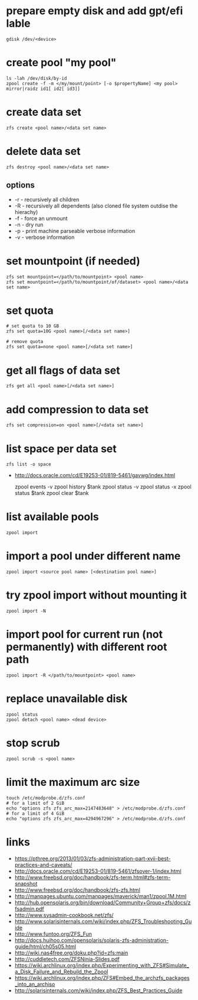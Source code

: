 # prepare empty disk and add gpt/efi lable

    gdisk /dev/<device>

# create pool "my pool"

    ls -lah /dev/disk/by-id
    zpool create -f -m </my/mount/point> [-o $propertyName] <my pool>  mirror|raidz id1[ id2[ id3]]

# create data set

    zfs create <pool name>/<data set name>
 
# delete data set

    zfs destroy <pool name>/<data set name>

## options

* -r    -   recursively all children
* -R    -   recursively all dependents (also cloned file system outdise the hierachy)
* -f    -   force an unmount 
* -n    -   dry run
* -p    -   print machine parseable verbose information
* -v    -   verbose information

# set mountpoint (if needed)

    zfs set mountpoint=</path/to/mountpoint> <pool name>
    zfs set mountpoint=</path/to/mountpoint/of/dataset> <pool name>/<data set name>

# set quota

    # set quota to 10 GB
    zfs set quota=10G <pool name>[/<data set name>]

    # remove quota
    zfs set quota=none <pool name>[/<data set name>]

# get all flags of data set

    zfs get all <pool name>[/<data set name>]

# add compression to data set

    zfs set compression=on <pool name>[/<data set name>]

# list space per data set

    zfs list -o space

* http://docs.oracle.com/cd/E19253-01/819-5461/gavwg/index.html

    zpool events -v
    zpool history $tank
    zpool status -v
    zpool status -x
    zpool status $tank
    zpool clear $tank

# list available pools

    zpool import

# import a pool under different name

    zpool import <source pool name> [<destination pool name>]

# try zpool import without mounting it

    zpool import -N

# import pool for current run (not permanently) with different root path

    zpool import -R </path/to/mountpoint> <pool name>

# replace unavailable disk

    zpool status
    zpool detach <pool name> <dead device>

# stop scrub

    zpool scrub -s <pool name>

# limit the maximum arc size

    touch /etc/modprobe.d/zfs.conf
    # for a limit of 2 GiB
    echo "options zfs zfs_arc_max=2147483648" > /etc/modprobe.d/zfs.conf
    # for a limit of 4 GiB
    echo "options zfs zfs_arc_max=4294967296" > /etc/modprobe.d/zfs.conf

# links

* https://pthree.org/2013/01/03/zfs-administration-part-xvii-best-practices-and-caveats/
* http://docs.oracle.com/cd/E19253-01/819-5461/zfsover-1/index.html
* http://www.freebsd.org/doc/handbook/zfs-term.html#zfs-term-snapshot
* http://www.freebsd.org/doc/handbook/zfs-zfs.html
* http://manpages.ubuntu.com/manpages/maverick/man1/zpool.1M.html
* http://hub.opensolaris.org/bin/download/Community+Group+zfs/docs/zfsadmin.pdf
* http://www.sysadmin-cookbook.net/zfs/
* http://www.solarisinternals.com/wiki/index.php/ZFS_Troubleshooting_Guide
* http://www.funtoo.org/ZFS_Fun
* http://docs.huihoo.com/opensolaris/solaris-zfs-administration-guide/html/ch05s05.html
* http://wiki.nas4free.org/doku.php?id=zfs:main
* http://cuddletech.com/ZFSNinja-Slides.pdf
* https://wiki.archlinux.org/index.php/Experimenting_with_ZFS#Simulate_a_Disk_Failure_and_Rebuild_the_Zpool
* https://wiki.archlinux.org/index.php/ZFS#Embed_the_archzfs_packages_into_an_archiso
* http://solarisinternals.com/wiki/index.php/ZFS_Best_Practices_Guide
